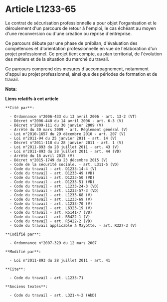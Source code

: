 # Article L1233-65

Le contrat de sécurisation professionnelle a pour objet l'organisation et le déroulement d'un parcours de retour à l'emploi,
le cas échéant au moyen d'une reconversion ou d'une création ou reprise d'entreprise. 

Ce parcours débute par une phase de prébilan, d'évaluation des compétences et d'orientation professionnelle en vue de
l'élaboration d'un projet professionnel. Ce projet tient compte, au plan territorial, de l'évolution des métiers et de la
situation du marché du travail. 

Ce parcours comprend des mesures d'accompagnement, notamment d'appui au projet professionnel, ainsi que des périodes de
formation et de travail.

**Nota:**



**Liens relatifs à cet article**

	**Cité par**:

	  - Ordonnance n°2006-433 du 13 avril 2006 - art. 13-2 (VT)
	  - Décret n°2006-440 du 14 avril 2006 - art. 6-3 (V)
	  - Décret n°2009-111 du 30 janvier 2009 (V)
	  - Arrêté du 30 mars 2009 - art. Règlement général (V)
	  - Loi n°2010-1657 du 29 décembre 2010 - art. 207 (V)
	  - Loi n°2011-94 du 25 janvier 2011 - art. 14 (V)
	  - Décret n°2011-118 du 28 janvier 2011 - art. 1 (V)
	  - Loi n°2011-893 du 28 juillet 2011 - art. 43 (V)
	  - Loi n°2011-893 du 28 juillet 2011 - art. 44 (VD)
	  - Arrêté du 16 avril 2015 (V)
	  - Décret n°2015-1749 du 23 décembre 2015 (V)
	  - Code de la sécurité sociale. - art. L311-5 (VD)
	  - Code du travail - art. D1233-14-4 (V)
	  - Code du travail - art. D1233-49 (VD)
	  - Code du travail - art. D1233-50 (VD)
	  - Code du travail - art. D1233-51 (VD)
	  - Code du travail - art. L1233-24-3 (VD)
	  - Code du travail - art. L1233-57-3 (VD)
	  - Code du travail - art. L1233-68 (V)
	  - Code du travail - art. L1233-69 (V)
	  - Code du travail - art. L1233-70 (V)
	  - Code du travail - art. L6323-19 (V)
	  - Code du travail - art. R5141-7 (VD)
	  - Code du travail - art. R5422-1 (V)
	  - Code du travail - art. R5422-2 (VD)
	  - Code du travail applicable à Mayotte. - art. R327-3 (V)

	**Codifié par**:

	  - Ordonnance n°2007-329 du 12 mars 2007

	**Modifié par**:

	  - Loi n°2011-893 du 28 juillet 2011 - art. 41

	**Cite**:

	  - Code du travail - art. L1233-71

	**Anciens textes**:

	  - Code du travail - art. L321-4-2 (AbD)
